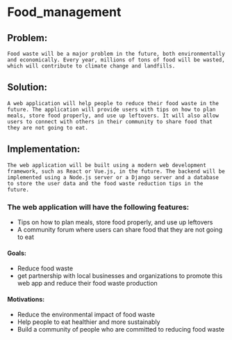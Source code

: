 # Food_management

## Problem:

    Food waste will be a major problem in the future, both environmentally and economically. Every year, millions of tons of food will be wasted, which will contribute to climate change and landfills.

## Solution:

    A web application will help people to reduce their food waste in the future. The application will provide users with tips on how to plan meals, store food properly, and use up leftovers. It will also allow users to connect with others in their community to share food that they are not going to eat.

## Implementation:

    The web application will be built using a modern web development framework, such as React or Vue.js, in the future. The backend will be implemented using a Node.js server or a Django server and a database to store the user data and the food waste reduction tips in the future.

### The web application will have the following features:

- Tips on how to plan meals, store food properly, and use up leftovers
- A community forum where users can share food that they are not going to eat

#### Goals:

- Reduce food waste
- get partnership with local businesses and organizations to promote this web app and reduce their food waste production

#### Motivations:

- Reduce the environmental impact of food waste
- Help people to eat healthier and more sustainably
- Build a community of people who are committed to reducing food waste

